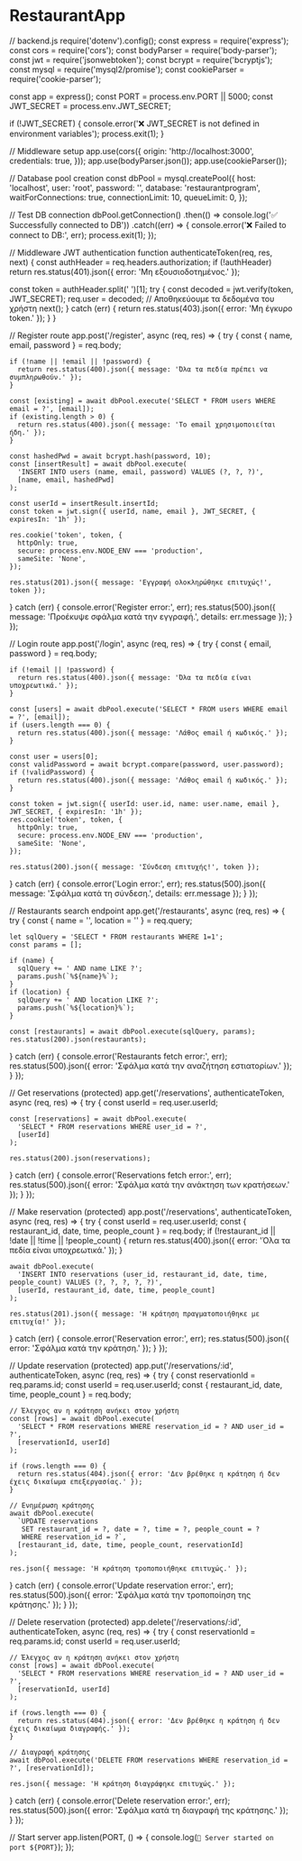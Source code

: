 # RestaurantApp
// backend.js
require('dotenv').config();
const express = require('express');
const cors = require('cors');
const bodyParser = require('body-parser');
const jwt = require('jsonwebtoken');
const bcrypt = require('bcryptjs');
const mysql = require('mysql2/promise');
const cookieParser = require('cookie-parser');

const app = express();
const PORT = process.env.PORT || 5000;
const JWT_SECRET = process.env.JWT_SECRET;

if (!JWT_SECRET) {
  console.error('❌ JWT_SECRET is not defined in environment variables');
  process.exit(1);
}

// Middleware setup
app.use(cors({
  origin: 'http://localhost:3000',
  credentials: true,
}));
app.use(bodyParser.json());
app.use(cookieParser());

// Database pool creation
const dbPool = mysql.createPool({
  host: 'localhost',
  user: 'root',
  password: '',
  database: 'restaurantprogram',
  waitForConnections: true,
  connectionLimit: 10,
  queueLimit: 0,
});

// Test DB connection
dbPool.getConnection()
  .then(() => console.log('✅ Successfully connected to DB'))
  .catch((err) => {
    console.error('❌ Failed to connect to DB:', err);
    process.exit(1);
  });

// Middleware JWT authentication
function authenticateToken(req, res, next) {
  const authHeader = req.headers.authorization;
  if (!authHeader) return res.status(401).json({ error: 'Μη εξουσιοδοτημένος.' });

  const token = authHeader.split(' ')[1];
  try {
    const decoded = jwt.verify(token, JWT_SECRET);
    req.user = decoded; // Αποθηκεύουμε τα δεδομένα του χρήστη
    next();
  } catch (err) {
    return res.status(403).json({ error: 'Μη έγκυρο token.' });
  }
}

// Register route
app.post('/register', async (req, res) => {
  try {
    const { name, email, password } = req.body;

    if (!name || !email || !password) {
      return res.status(400).json({ message: 'Όλα τα πεδία πρέπει να συμπληρωθούν.' });
    }

    const [existing] = await dbPool.execute('SELECT * FROM users WHERE email = ?', [email]);
    if (existing.length > 0) {
      return res.status(400).json({ message: 'Το email χρησιμοποιείται ήδη.' });
    }

    const hashedPwd = await bcrypt.hash(password, 10);
    const [insertResult] = await dbPool.execute(
      'INSERT INTO users (name, email, password) VALUES (?, ?, ?)',
      [name, email, hashedPwd]
    );

    const userId = insertResult.insertId;
    const token = jwt.sign({ userId, name, email }, JWT_SECRET, { expiresIn: '1h' });

    res.cookie('token', token, {
      httpOnly: true,
      secure: process.env.NODE_ENV === 'production',
      sameSite: 'None',
    });

    res.status(201).json({ message: 'Εγγραφή ολοκληρώθηκε επιτυχώς!', token });
  } catch (err) {
    console.error('Register error:', err);
    res.status(500).json({ message: 'Προέκυψε σφάλμα κατά την εγγραφή.', details: err.message });
  }
});

// Login route
app.post('/login', async (req, res) => {
  try {
    const { email, password } = req.body;

    if (!email || !password) {
      return res.status(400).json({ message: 'Όλα τα πεδία είναι υποχρεωτικά.' });
    }

    const [users] = await dbPool.execute('SELECT * FROM users WHERE email = ?', [email]);
    if (users.length === 0) {
      return res.status(400).json({ message: 'Λάθος email ή κωδικός.' });
    }

    const user = users[0];
    const validPassword = await bcrypt.compare(password, user.password);
    if (!validPassword) {
      return res.status(400).json({ message: 'Λάθος email ή κωδικός.' });
    }

    const token = jwt.sign({ userId: user.id, name: user.name, email }, JWT_SECRET, { expiresIn: '1h' });
    res.cookie('token', token, {
      httpOnly: true,
      secure: process.env.NODE_ENV === 'production',
      sameSite: 'None',
    });

    res.status(200).json({ message: 'Σύνδεση επιτυχής!', token });
  } catch (err) {
    console.error('Login error:', err);
    res.status(500).json({ message: 'Σφάλμα κατά τη σύνδεση.', details: err.message });
  }
});

// Restaurants search endpoint
app.get('/restaurants', async (req, res) => {
  try {
    const { name = '', location = '' } = req.query;

    let sqlQuery = 'SELECT * FROM restaurants WHERE 1=1';
    const params = [];

    if (name) {
      sqlQuery += ' AND name LIKE ?';
      params.push(`%${name}%`);
    }
    if (location) {
      sqlQuery += ' AND location LIKE ?';
      params.push(`%${location}%`);
    }

    const [restaurants] = await dbPool.execute(sqlQuery, params);
    res.status(200).json(restaurants);
  } catch (err) {
    console.error('Restaurants fetch error:', err);
    res.status(500).json({ error: 'Σφάλμα κατά την αναζήτηση εστιατορίων.' });
  }
});

// Get reservations (protected)
app.get('/reservations', authenticateToken, async (req, res) => {
  try {
    const userId = req.user.userId;

    const [reservations] = await dbPool.execute(
      'SELECT * FROM reservations WHERE user_id = ?',
      [userId]
    );

    res.status(200).json(reservations);
  } catch (err) {
    console.error('Reservations fetch error:', err);
    res.status(500).json({ error: 'Σφάλμα κατά την ανάκτηση των κρατήσεων.' });
  }
});

// Make reservation (protected)
app.post('/reservations', authenticateToken, async (req, res) => {
  try {
    const userId = req.user.userId;
    const { restaurant_id, date, time, people_count } = req.body;
    if (!restaurant_id || !date || !time || !people_count) {
      return res.status(400).json({ error: 'Όλα τα πεδία είναι υποχρεωτικά.' });
    }

    await dbPool.execute(
      'INSERT INTO reservations (user_id, restaurant_id, date, time, people_count) VALUES (?, ?, ?, ?, ?)',
      [userId, restaurant_id, date, time, people_count]
    );

    res.status(201).json({ message: 'Η κράτηση πραγματοποιήθηκε με επιτυχία!' });
  } catch (err) {
    console.error('Reservation error:', err);
    res.status(500).json({ error: 'Σφάλμα κατά την κράτηση.' });
  }
});

// Update reservation (protected)
app.put('/reservations/:id', authenticateToken, async (req, res) => {
  try {
    const reservationId = req.params.id;
    const userId = req.user.userId;
    const { restaurant_id, date, time, people_count } = req.body;

    // Έλεγχος αν η κράτηση ανήκει στον χρήστη
    const [rows] = await dbPool.execute(
      'SELECT * FROM reservations WHERE reservation_id = ? AND user_id = ?',
      [reservationId, userId]
    );

    if (rows.length === 0) {
      return res.status(404).json({ error: 'Δεν βρέθηκε η κράτηση ή δεν έχεις δικαίωμα επεξεργασίας.' });
    }

    // Ενημέρωση κράτησης
    await dbPool.execute(
      `UPDATE reservations 
       SET restaurant_id = ?, date = ?, time = ?, people_count = ? 
       WHERE reservation_id = ?`,
      [restaurant_id, date, time, people_count, reservationId]
    );

    res.json({ message: 'Η κράτηση τροποποιήθηκε επιτυχώς.' });
  } catch (err) {
    console.error('Update reservation error:', err);
    res.status(500).json({ error: 'Σφάλμα κατά την τροποποίηση της κράτησης.' });
  }
});

// Delete reservation (protected)
app.delete('/reservations/:id', authenticateToken, async (req, res) => {
  try {
    const reservationId = req.params.id;
    const userId = req.user.userId;

    // Έλεγχος αν η κράτηση ανήκει στον χρήστη
    const [rows] = await dbPool.execute(
      'SELECT * FROM reservations WHERE reservation_id = ? AND user_id = ?',
      [reservationId, userId]
    );

    if (rows.length === 0) {
      return res.status(404).json({ error: 'Δεν βρέθηκε η κράτηση ή δεν έχεις δικαίωμα διαγραφής.' });
    }

    // Διαγραφή κράτησης
    await dbPool.execute('DELETE FROM reservations WHERE reservation_id = ?', [reservationId]);

    res.json({ message: 'Η κράτηση διαγράφηκε επιτυχώς.' });
  } catch (err) {
    console.error('Delete reservation error:', err);
    res.status(500).json({ error: 'Σφάλμα κατά τη διαγραφή της κράτησης.' });
  }
});

// Start server
app.listen(PORT, () => {
  console.log(`🚀 Server started on port ${PORT}`);
});

